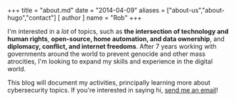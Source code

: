 +++
title = "about.md"
date = "2014-04-09"
aliases = ["about-us","about-hugo","contact"]
[ author ]
  name = "Rob"
+++

I'm interested in a *lot* of topics, such as **the intersection of technology and human rights**, **open-source, home automation, and data ownership**, and **diplomacy, conflict, and internet freedoms**. After 7 years working with governments around the world to prevent genocide and other mass atrocities, I'm looking to expand my skills and experience in the digital world.

This blog will document my activities, principally learning more about cybersecurity topics. If you're interested in saying hi, [send me an email](mailto:hi@robinscharf.me)!

&nbsp;